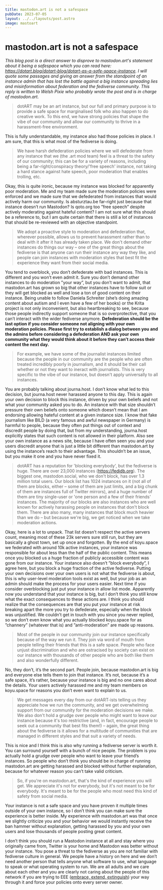 ```yaml
---
title: mastodon.art is not a safespace
pubDate: 2023-07-05
layout: ../../layouts/post.astro
image: mastoart
---
```


# mastodon.art is not a safespace

*This blog post is a direct answer to disprove to mastodon.art's statement about it being a safespace which you can read here: https://dotart.blog/dotart-blog/dotart-as-a-safe-space-instance. I will quote some passages and giving an answer from the standpoint of an instance admin that has lost the battle against a big instance spreading lies and misinformation about federation and the fediverse community. This reply is written to Welsh Pixie who probably wrote the post and is in charge of mastodon.art.*

> dotART may be an art instance, but our full and primary purpose is to provide a safe space for marginalised folk who also happen to do creative work. To this end, we have strong policies that shape the vibe of our community and allow our community to thrive in a harassment-free environment.

This is fully understandable, my instance also had those policies in place. I am sure, that this is what most of the fediverse is doing.

> We have harsh defederation policies where we will defederate from any instance that we (the .art mod team) feel is a threat to the safety of our community; this can be for a variety of reasons, including being a far-right/conspiracy theory/'free speech' instance, not taking a hard stance against hate speech, poor moderation that enables trolling, etc.

Okay, this is quite ironic, because my instance was blocked for apparently poor moderation. Me and my team made sure the moderation policies were enforced and we made sure that we defederated from instances that would actively harm our community. Is absturztau.be far-right just because that instance doesn’t run Mastodon? Is qoto.org too ”free speech” despite actively moderating against hateful content? I am not sure what this should be a reference to, but I am quite certain that there is still a lot of instances that should be re-reviewed with an objective standpoint.

> We adopt a proactive style to moderation and defederation that, wherever possible, allows us to prevent harassment rather than to deal with it after it has already taken place. We don't demand other instances do things our way – one of the great things about the fediverse is that anyone can run their instance any way they like, and people can join instances with moderation styles that best fit the experience they want from their social media.

You tend to overblock, you don’t defederate with bad instances. This is different and you won’t even admit it. Sure you don’t demand other instances to do moderation ”your way”, but you don’t want to admit, that mastodon.art has grown so big that other instances have to follow suit or they will get blocked as well and lose a ton of good content on their instance. Being unable to follow Daniela Schreiter (she’s doing amazing content about autism and I even have a few of her books) or the Krita project is not only inconvenient, but also heartbreaking to see, because those people indirectly support someone that is so overprotective, that you can’t interact with the wider fediverse anymore. **Defederation should be the last option if you consider someone not aligning with your own moderation policies. Please first try to establish a dialog between you and the admins before considering a defederation AND ask your own community what they would think about it before they can’t access their content the next day.**

> For example, we have some of the journalist instances limited because the people in our community are the people who are often treated incredibly poorly in journalism, and it should be their call whether or not they want to ineract with journalists. This is very specific to the vibe of our instance, but doesn't apply universally to all instances.

You are probably talking about journa.host. I don’t know what led to this decision, but journa.host never harassed anyone to this day. This is again your own decision to block this instance, driven by your own beliefs and not what your community asked you to do. An instance with that size shouldn’t pressure their own beliefs onto someone which doesn’t mean that I am endorsing allowing hateful content at a given instance size. I know that fake journalism like BILD (a very famous and awful newspaper in Germany) is harmful to people, because they often put things out of context and discredit people by doing that, but from my understanding, journa.host explicitly states that such content is not allowed in their platform. Also see your own instance as a news site, because I have often seen you and your users discredit anyone that is just a little bit different than mastodon.art by using the instance’s reach to their advantage. This shouldn’t be an issue, but you make it one and you have never fixed it.

> dotART has a reputation for 'blocking everybody', but the fediverse is huge. There are over 23,000 instances (https://fedidb.org). The biggest one, mastodon.social, who we don't block, has over 1.3 million total users. Our block list has 1024 instances on it (not all of them are blocks, either – some of them are just limits, and a big chunk of them are instances full of Twitter mirrors), and a huge number of them are tiny single-user or 'one person and a few of their friends' instances. The majority of our blocks are also instances who are well known for actively harassing people on instances that don't block them. There are also many, many instances that block much heavier than we do – but because we're big, we get noticed when we take moderation actions.

Okay, here is a lot to unpack. That list doesn’t respect the active servers count, meaning most of these 23k servers sure still run, but they are basically a ghost town, set up once and forgotten. By the end of koyu.space we federated with around 10k active instances, your instance was responsible for about less than the half of the public content. This means once you blocked us a huge fraction of publicly accessible content was gone from our instance. Your instance also doesn’t ”block everybody”, I agree here, but you block a huge fraction of the active fediverse. Putting your own decisions over your own users is not what the fediverse is about, this is why user-level moderation tools exist as well, but your job as an admin should make the process for your users easier. Next time if you consider overblocking just put your instance in allow list mode. Apparently now you understand that your instance is big, but I don’t think you still know what the exact consequences to these actions are. I think you should realize that the consequences are that you put your instance at risk breaking apart the more you try to defederate, especially when the block was unjustified. We couldn’t get in touch with you since you never replied, so we don’t even know what you actually blocked koyu.space for as ”channery” (whatever that is) and ”anti-moderation” are made up reasons.

> Most of the people in our community join our instance specifically because of the way we run it. They join via word of mouth from people telling their friends that this is a safe space. People who face unjust discrimination and who are ostracised by society can exist on our instance with thousands of other people who are both like them and also wonderfully different.

No, they don’t, it’s the second part. People join, because mastodon.art is big and everyone else tells them to join that instance. It’s not, because it’s a safe space, it’s rather, because your instance is big and no one cares about the details. Your users actively harassed me and my team members on koyu.space for reasons you don’t even want to explain to us.

> We get messages every day from our dotART-ists telling us they appreciate how we run the community, and we get overwhelming support from our community for the moderation decisions we make. We also don't hold a grudge over people who might want to leave our instance because it's too restrictive (and, in fact, encourage people to seek out a community that best fits them!) – again, the great thing about the fediverse is it allows for a multitude of communities that are managed in different styles and that suit a variety of needs.

This is nice and I think this is also why running a fediverse server is worth it. You can surround yourself with a bunch of nice people. The problem is you actually hold a grudge over people who want to leave your friend’s instances. So people who don’t think you should be in charge of running mastodon.art are getting harassed and blocked without further explanation, because for whatever reason you can’t take valid criticism.

> So, if you're on mastodon.art, that's the kind of experience you will get. We appreciate it's not for everybody, but it's not meant to be for everybody. It's meant to be for the people who most need this kind of safety from social media.

Your instance is not a safe space and you have proven it multiple times outside of your own instance, so I don’t think you can make sure the experience is better inside. My experience with mastodon.art was that once we slightly criticize you and your behavior we would instantly receive the ban hammer without explanation, getting harassed by you and your own users and lose thousands of people posting great content.

I don’t think you should run a Mastodon instance at all and stay where you originally came from, Twitter is your home and Mastodon was better without your instance. You pose a threat to the fediverse as you are not familiar with fediverse culture in general. We people have a history on here and we don’t need another person that tells anyone what software to use, what language to speak or what operating system to run. We are all adults and we care about each other and you are clearly not caring about the people of this network if you are trying to EEE ([embrace, extend, extinguish](https://en.wikipedia.org/wiki/Embrace,_extend,_and_extinguish)) your way through it and force your policies onto every server owner.